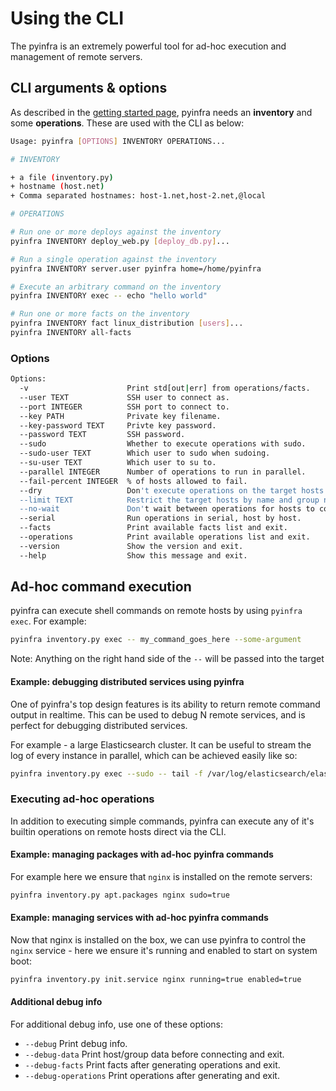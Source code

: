 # Using the CLI

The pyinfra is an extremely powerful tool for ad-hoc execution and management of remote servers.


## CLI arguments & options

As described in the [getting started page](./getting_started), pyinfra needs an **inventory** and some **operations**. These are used with the CLI as below:

```sh
Usage: pyinfra [OPTIONS] INVENTORY OPERATIONS...

# INVENTORY

+ a file (inventory.py)
+ hostname (host.net)
+ Comma separated hostnames: host-1.net,host-2.net,@local

# OPERATIONS

# Run one or more deploys against the inventory
pyinfra INVENTORY deploy_web.py [deploy_db.py]...

# Run a single operation against the inventory
pyinfra INVENTORY server.user pyinfra home=/home/pyinfra

# Execute an arbitrary command on the inventory
pyinfra INVENTORY exec -- echo "hello world"

# Run one or more facts on the inventory
pyinfra INVENTORY fact linux_distribution [users]...
pyinfra INVENTORY all-facts
```

### Options

```sh
Options:
  -v                      Print std[out|err] from operations/facts.
  --user TEXT             SSH user to connect as.
  --port INTEGER          SSH port to connect to.
  --key PATH              Private key filename.
  --key-password TEXT     Privte key password.
  --password TEXT         SSH password.
  --sudo                  Whether to execute operations with sudo.
  --sudo-user TEXT        Which user to sudo when sudoing.
  --su-user TEXT          Which user to su to.
  --parallel INTEGER      Number of operations to run in parallel.
  --fail-percent INTEGER  % of hosts allowed to fail.
  --dry                   Don't execute operations on the target hosts.
  --limit TEXT            Restrict the target hosts by name and group name.
  --no-wait               Don't wait between operations for hosts to complete.
  --serial                Run operations in serial, host by host.
  --facts                 Print available facts list and exit.
  --operations            Print available operations list and exit.
  --version               Show the version and exit.
  --help                  Show this message and exit.
```


## Ad-hoc command execution

pyinfra can execute shell commands on remote hosts by using ``pyinfra exec``. For example:

```sh
pyinfra inventory.py exec -- my_command_goes_here --some-argument
```

Note:
    Anything on the right hand side of the ``--`` will be passed into the target

#### Example: debugging distributed services using pyinfra

One of pyinfra's top design features is its ability to return remote command output in realtime. This can be used to debug N remote services, and is perfect for debugging distributed services.

For example - a large Elasticsearch cluster. It can be useful to stream the log of every instance in parallel, which can be achieved easily like so:

```sh
pyinfra inventory.py exec --sudo -- tail -f /var/log/elasticsearch/elasticsearch.log
```

### Executing ad-hoc operations

In addition to executing simple commands, pyinfra can execute any of it's builtin operations on remote hosts direct via the CLI.

#### Example: managing packages with ad-hoc pyinfra commands

For example here we ensure that `nginx` is installed on the remote servers:

```sh
pyinfra inventory.py apt.packages nginx sudo=true
```

#### Example: managing services with ad-hoc pyinfra commands

Now that nginx is installed on the box, we can use pyinfra to control the ``nginx`` service - here we ensure it's running and enabled to start on system boot:

```sh
pyinfra inventory.py init.service nginx running=true enabled=true
```

#### Additional debug info

For additional debug info, use one of these options:

+ `--debug` Print debug info.
+ `--debug-data` Print host/group data before connecting and exit.
+ `--debug-facts` Print facts after generating operations and exit.
+ `--debug-operations` Print operations after generating and exit.
